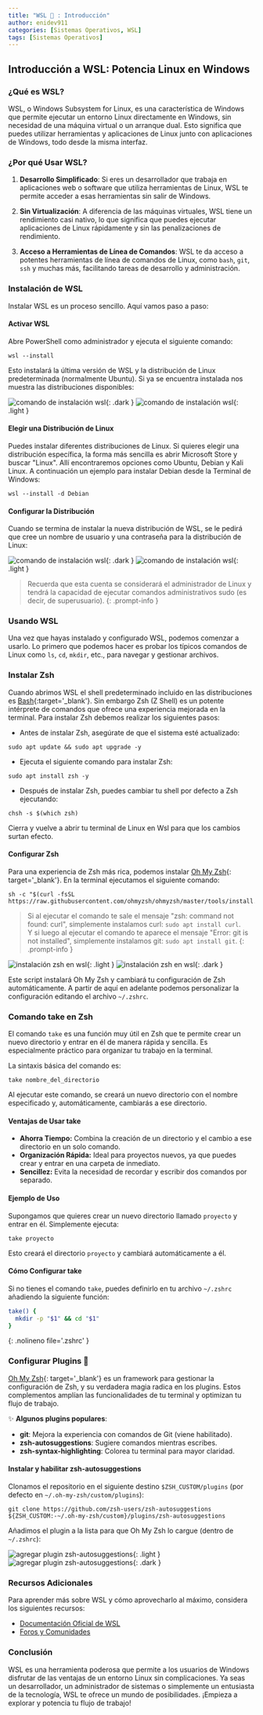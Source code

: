 ```yaml
---
title: "WSL 🐧 : Introducción"
author: enidev911
categories: [Sistemas Operativos, WSL]
tags: [Sistemas Operativos]
---
```


## Introducción a WSL: Potencia Linux en Windows

### ¿Qué es WSL?

WSL, o Windows Subsystem for Linux, es una característica de Windows que permite ejecutar un entorno Linux directamente en Windows, sin necesidad de una máquina virtual o un arranque dual. Esto significa que puedes utilizar herramientas y aplicaciones de Linux junto con aplicaciones de Windows, todo desde la misma interfaz.

### ¿Por qué Usar WSL?

1. **Desarrollo Simplificado**: Si eres un desarrollador que trabaja en aplicaciones web o software que utiliza herramientas de Linux, WSL te permite acceder a esas herramientas sin salir de Windows.

2. **Sin Virtualización**: A diferencia de las máquinas virtuales, WSL tiene un rendimiento casi nativo, lo que significa que puedes ejecutar aplicaciones de Linux rápidamente y sin las penalizaciones de rendimiento.

3. **Acceso a Herramientas de Línea de Comandos**: WSL te da acceso a potentes herramientas de línea de comandos de Linux, como `bash`, `git`, `ssh` y muchas más, facilitando tareas de desarrollo y administración.

### Instalación de WSL

Instalar WSL es un proceso sencillo. Aquí vamos paso a paso:

#### Activar WSL

Abre PowerShell como administrador y ejecuta el siguiente comando:

```terminal
wsl --install
```

Esto instalará la última versión de WSL y la distribución de Linux predeterminada (normalmente Ubuntu). Si ya se encuentra instalada nos muestra las distribuciones disponibles:

![comando de instalación wsl](/assets/img/wsl/comando-instalacion-wsl-dark.png){: .dark }
![comando de instalación wsl](/assets/img/wsl/comando-instalacion-wsl-light.png){: .light }

#### Elegir una Distribución de Linux

Puedes instalar diferentes distribuciones de Linux. Si quieres elegir una distribución específica, la forma más sencilla es abrir Microsoft Store y buscar "Linux". Allí encontraremos opciones como Ubuntu, Debian y Kali Linux. A continuación un ejemplo para instalar Debian desde la Terminal de Windows:

```terminal
wsl --install -d Debian
```

#### Configurar la Distribución

Cuando se termina de instalar la nueva distribución de WSL, se le pedirá que cree un nombre de usuario y una contraseña para la distribución de Linux:

![comando de instalación wsl](/assets/img/wsl/instalacion-wsl-debian-dark.png){: .dark }
![comando de instalación wsl](/assets/img/wsl/instalacion-wsl-debian-light.png){: .light }

> Recuerda que esta cuenta se considerará el administrador de Linux y tendrá la capacidad de ejecutar comandos administrativos sudo (es decir, de superusuario).
{: .prompt-info }

### Usando WSL

Una vez que hayas instalado y configurado WSL, podemos comenzar a usarlo. Lo primero que podemos hacer es probar los típicos comandos de Linux como `ls`, `cd`, `mkdir`, etc., para navegar y gestionar archivos.

### Instalar Zsh

Cuando abrimos WSL el shell predeterminado incluido en las distribuciones es [Bash](https://en.wikipedia.org/wiki/Bash_%28Unix_shell%29){:target='_blank'}. Sin embargo Zsh (Z Shell) es un potente intérprete de comandos que ofrece una experiencia mejorada en la terminal. Para instalar Zsh debemos realizar los siguientes pasos:

- Antes de instalar Zsh, asegúrate de que el sistema esté actualizado:

```terminal
sudo apt update && sudo apt upgrade -y
```

- Ejecuta el siguiente comando para instalar Zsh:

```terminal
sudo apt install zsh -y
```

- Después de instalar Zsh, puedes cambiar tu shell por defecto a Zsh ejecutando:

```terminal
chsh -s $(which zsh)
```

Cierra y vuelve a abrir tu terminal de Linux en Wsl para que los cambios surtan efecto.

#### Configurar Zsh

Para una experiencia de Zsh más rica, podemos instalar [Oh My Zsh](https://ohmyz.sh/){: target='_blank'}. En la terminal ejecutamos el siguiente comando:

```terminal
sh -c "$(curl -fsSL https://raw.githubusercontent.com/ohmyzsh/ohmyzsh/master/tools/install.sh)"
```

> Si al ejecutar el comando te sale el mensaje "zsh: command not found: curl", simplemente instalamos curl: `sudo apt install curl`.<br>Y si luego al ejecutar el comando te aparece el mensaje "Error: git is not installed", simplemente instalamos git: `sudo apt install git`. 
{: .prompt-info }

![instalación zsh en wsl](/assets/img/wsl/instalacion-zsh-en-wsl-light.png){: .light }
![instalación zsh en wsl](/assets/img/wsl/instalacion-zsh-en-wsl-dark.png){: .dark }

Este script instalará Oh My Zsh y cambiará tu configuración de Zsh automáticamente. A partir de aquí en adelante podemos personalizar la configuración editando el archivo `~/.zshrc`.


### Comando take en Zsh

El comando `take` es una función muy útil en Zsh que te permite crear un nuevo directorio y entrar en él de manera rápida y sencilla. Es especialmente práctico para organizar tu trabajo en la terminal.

La sintaxis básica del comando es:

```terminal
take nombre_del_directorio
```

Al ejecutar este comando, se creará un nuevo directorio con el nombre especificado y, automáticamente, cambiarás a ese directorio.

#### Ventajas de Usar take

- **Ahorra Tiempo:** Combina la creación de un directorio y el cambio a ese directorio en un solo comando.
- **Organización Rápida:** Ideal para proyectos nuevos, ya que puedes crear y entrar en una carpeta de inmediato.
- **Sencillez:** Evita la necesidad de recordar y escribir dos comandos por separado.

#### Ejemplo de Uso

Supongamos que quieres crear un nuevo directorio llamado `proyecto` y entrar en él. Simplemente ejecuta:

```terminal
take proyecto
```

Esto creará el directorio `proyecto` y cambiará automáticamente a él. 

#### Cómo Configurar take

Si no tienes el comando `take`, puedes definirlo en tu archivo `~/.zshrc` añadiendo la siguiente función:

```bash
take() {
  mkdir -p "$1" && cd "$1"
}
```
{: .nolineno file='.zshrc' }


### Configurar Plugins 🚀


[Oh My Zsh](https://ohmyz.sh/){: target='_blank'} es un framework para gestionar la configuración de Zsh, y su verdadera magia radica en los plugins. Estos complementos amplían las funcionalidades de tu terminal y optimizan tu flujo de trabajo. 

✨ **Algunos plugins populares**:
- **git**: Mejora la experiencia con comandos de Git (viene habilitado).
- **zsh-autosuggestions**: Sugiere comandos mientras escribes.
- **zsh-syntax-highlighting**: Colorea tu terminal para mayor claridad.


#### Instalar y habilitar zsh-autosuggestions

Clonamos el repositorio en el siguiente destino `$ZSH_CUSTOM/plugins` (por defecto en `~/.oh-my-zsh/custom/plugins`):

```terminal
git clone https://github.com/zsh-users/zsh-autosuggestions ${ZSH_CUSTOM:-~/.oh-my-zsh/custom}/plugins/zsh-autosuggestions
```

Añadimos el plugin a la lista para que Oh My Zsh lo cargue (dentro de `~/.zshrc`):

![agregar plugin zsh-autosuggestions](/assets/img/wsl/agregar-plugin-zsh-autosuggestions-light.png){: .light }
![agregar plugin zsh-autosuggestions](/assets/img/wsl/agregar-plugin-zsh-autosuggestions-dark.png){: .dark }


### Recursos Adicionales

Para aprender más sobre WSL y cómo aprovecharlo al máximo, considera los siguientes recursos:

- [Documentación Oficial de WSL](https://docs.microsoft.com/en-us/windows/wsl/)
- [Foros y Comunidades](https://stackoverflow.com/questions/tagged/wsl)

### Conclusión

WSL es una herramienta poderosa que permite a los usuarios de Windows disfrutar de las ventajas de un entorno Linux sin complicaciones. Ya seas un desarrollador, un administrador de sistemas o simplemente un entusiasta de la tecnología, WSL te ofrece un mundo de posibilidades. ¡Empieza a explorar y potencia tu flujo de trabajo!
